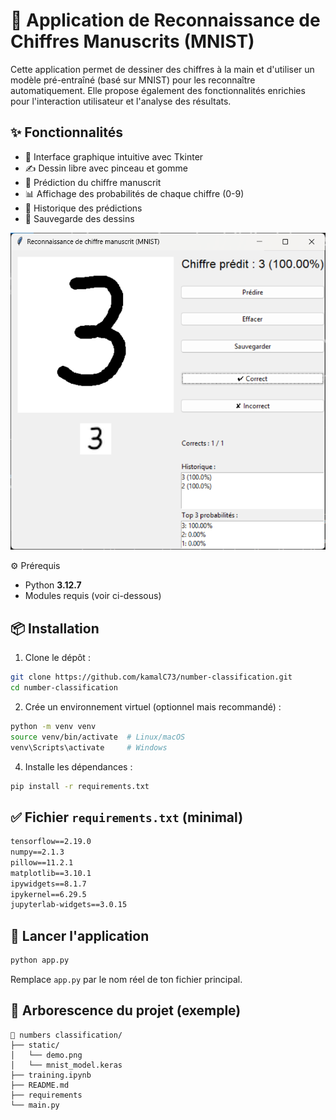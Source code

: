 # 🧠 Application de Reconnaissance de Chiffres Manuscrits (MNIST)

Cette application permet de dessiner des chiffres à la main et d'utiliser un modèle pré-entraîné (basé sur MNIST) pour les reconnaître automatiquement. Elle propose également des fonctionnalités enrichies pour l'interaction utilisateur et l'analyse des résultats.

## ✨ Fonctionnalités

- 🎨 Interface graphique intuitive avec Tkinter
- ✍️ Dessin libre avec pinceau et gomme
- 🔢 Prédiction du chiffre manuscrit
- 📊 Affichage des probabilités de chaque chiffre (0-9)
- 🧾 Historique des prédictions
- 💾 Sauvegarde des dessins

![Démonstration](static/demo.png)

⚙️ Prérequis

- Python **3.12.7**
- Modules requis (voir ci-dessous)

## 📦 Installation

1. Clone le dépôt :

```bash
git clone https://github.com/kamalC73/number-classification.git
cd number-classification 
```

2. Crée un environnement virtuel (optionnel mais recommandé) :

```bash
python -m venv venv
source venv/bin/activate  # Linux/macOS
venv\Scripts\activate     # Windows
```

4. Installe les dépendances :

```bash
pip install -r requirements.txt
```

## ✅ Fichier `requirements.txt` (minimal)

```txt
tensorflow==2.19.0
numpy==2.1.3
pillow==11.2.1
matplotlib==3.10.1
ipywidgets==8.1.7
ipykernel==6.29.5
jupyterlab-widgets==3.0.15
```

## 🚀 Lancer l'application

```bash
python app.py
```

Remplace `app.py` par le nom réel de ton fichier principal.

## 📂 Arborescence du projet (exemple)

```
📁 numbers classification/
├── static/
│   └── demo.png
│   └── mnist_model.keras
├── training.ipynb
├── README.md
├── requirements
└── main.py
```

